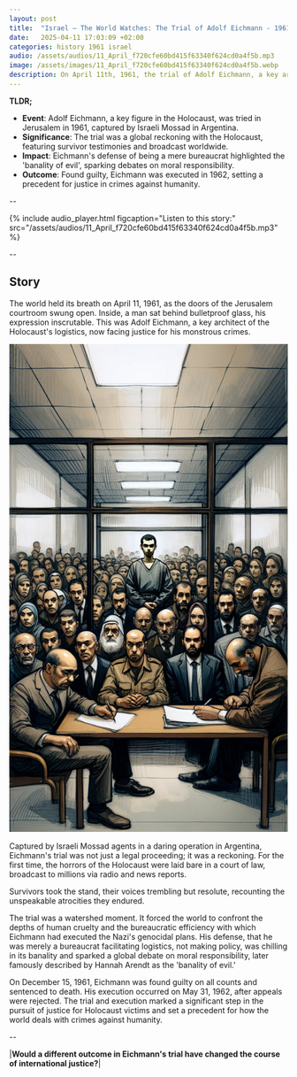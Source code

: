 ```yaml
---
layout: post
title:  "Israel – The World Watches: The Trial of Adolf Eichmann - 1961"
date:   2025-04-11 17:03:09 +02:00
categories: history 1961 israel
audio: /assets/audios/11_April_f720cfe60bd415f63340f624cd0a4f5b.mp3
image: /assets/images/11_April_f720cfe60bd415f63340f624cd0a4f5b.webp
description: On April 11th, 1961, the trial of Adolf Eichmann, a key architect of the Holocaust, began in Jerusalem. Eichmann was captured by Israeli agents in Argentina and brought to trial in Israel, where he faced charges of crimes against humanity, war crimes, and other offenses. The trial was a pivotal moment in the global understanding of the Holocaust and the pursuit of justice for its victims.
---
```


**TLDR;**
- **Event**: Adolf Eichmann, a key figure in the Holocaust, was tried in Jerusalem in 1961, captured by Israeli Mossad in Argentina.
- **Significance**: The trial was a global reckoning with the Holocaust, featuring survivor testimonies and broadcast worldwide.
- **Impact**: Eichmann's defense of being a mere bureaucrat highlighted the 'banality of evil', sparking debates on moral responsibility.
- **Outcome**: Found guilty, Eichmann was executed in 1962, setting a precedent for justice in crimes against humanity.

--

{% include audio_player.html figcaption="Listen to this story:" src="/assets/audios/11_April_f720cfe60bd415f63340f624cd0a4f5b.mp3" %}

--

## Story
The world held its breath on April 11, 1961, as the doors of the Jerusalem courtroom swung open. Inside, a man sat behind bulletproof glass, his expression inscrutable. This was Adolf Eichmann, a key architect of the Holocaust's logistics, now facing justice for his monstrous crimes.

![Image](/assets/images/11_April_f720cfe60bd415f63340f624cd0a4f5b.webp)

Captured by Israeli Mossad agents in a daring operation in Argentina, Eichmann's trial was not just a legal proceeding; it was a reckoning. For the first time, the horrors of the Holocaust were laid bare in a court of law, broadcast to millions via radio and news reports.

Survivors took the stand, their voices trembling but resolute, recounting the unspeakable atrocities they endured.

The trial was a watershed moment. It forced the world to confront the depths of human cruelty and the bureaucratic efficiency with which Eichmann had executed the Nazi's genocidal plans. His defense, that he was merely a bureaucrat facilitating logistics, not making policy, was chilling in its banality and sparked a global debate on moral responsibility, later famously described by Hannah Arendt as the 'banality of evil.'

On December 15, 1961, Eichmann was found guilty on all counts and sentenced to death. His execution occurred on May 31, 1962, after appeals were rejected. The trial and execution marked a significant step in the pursuit of justice for Holocaust victims and set a precedent for how the world deals with crimes against humanity.


--

|**Would a different outcome in Eichmann's trial have changed the course of international justice?**|

